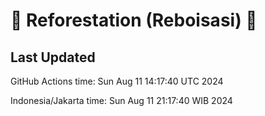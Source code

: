 
# 🌳 Reforestation (Reboisasi) 🌲

## Last Updated

GitHub Actions time: Sun Aug 11 14:17:40 UTC 2024

Indonesia/Jakarta time: Sun Aug 11 21:17:40 WIB 2024
